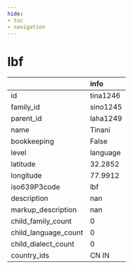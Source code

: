 ```yaml
---
hide:
- toc
- navigation
---
```

# lbf
|                      | info     |
|:---------------------|:---------|
| id                   | tina1246 |
| family_id            | sino1245 |
| parent_id            | laha1249 |
| name                 | Tinani   |
| bookkeeping          | False    |
| level                | language |
| latitude             | 32.2852  |
| longitude            | 77.9912  |
| iso639P3code         | lbf      |
| description          | nan      |
| markup_description   | nan      |
| child_family_count   | 0        |
| child_language_count | 0        |
| child_dialect_count  | 0        |
| country_ids          | CN IN    |